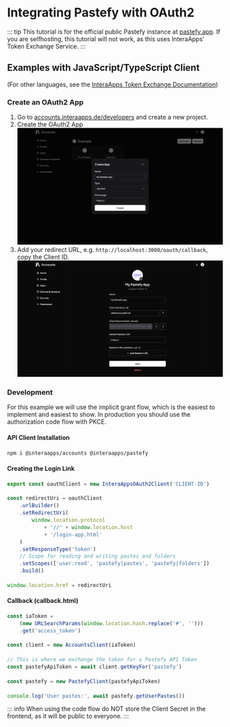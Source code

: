 # Integrating Pastefy with OAuth2

::: tip
This tutorial is for the official public Pastefy instance at [pastefy.app](https://pastefy.app). 
If you are selfhosting, this tutorial will not work, as this uses InteraApps' Token Exchange Service.
:::

## Examples with JavaScript/TypeScript Client
(For other languages, see the [InteraApps Token Exchange Documentation](https://intera.dev/docs/accounts/app-access))


### Create an OAuth2 App

1. Go to [accounts.interaapps.de/developers](https://accounts.interaapps.de/developers) and create a new project.
2. Create the OAuth2 App
   ![Create OAuth2 App](./oauth1.png)
3. Add your redirect URL, e.g. `http://localhost:3000/oauth/callback`, copy the Client ID.
   ![Create OAuth2 App](./oauth2.png)

### Development
For this example we will use the implicit grant flow, which is the easiest to implement and easiest to show. 
In production you should use the authorization code flow with PKCE.

#### API Client Installation
```bash
npm i @interaapps/accounts @interaapps/pastefy
```

#### Creating the Login Link
```typescript {11-12}
export const oauthClient = new InteraAppsOAuth2Client('CLIENT-ID')

const redirectUri = oauthClient
    .urlBuilder()
    .setRedirectUri(
        window.location.protocol 
            + '//' + window.location.host 
            + '/login-app.html'
    )
    .setResponseType('token')
    // Scope for reading and writing pastes and folders
    .setScopes(['user:read', 'pastefy|pastes', 'pastefy|folders'])
    .build()

window.location.href = redirectUri
```

#### Callback (callback.html)
```typescript {7-8}
const iaToken = 
    (new URLSearchParams(window.location.hash.replace('#', '')))
    .get('access_token')

const client = new AccountsClient(iaToken)

// This is where we exchange the token for a Pastefy API Token
const pastefyApiToken = await client.getKeyFor('pastefy')

const pastefy = new PastefyClient(pastefyApiToken)

console.log('User pastes:', await pastefy.getUserPastes())
```

::: info
When using the code flow do NOT store the Client Secret in the frontend, as it will be public to everyone.
:::